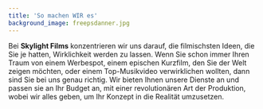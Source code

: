 ```yaml
---
title: 'So machen WIR es'
background_image: freepsdanner.jpg
---
```


Bei **Skylight Films** konzentrieren wir uns darauf, die filmischsten Ideen, die Sie je hatten, Wirklichkeit werden zu lassen. Wenn Sie schon immer Ihren Traum von einem Werbespot, einem epischen Kurzfilm, den Sie der Welt zeigen möchten, oder einem Top-Musikvideo verwirklichen wollten, dann sind Sie bei uns genau richtig. Wir bieten Ihnen unsere Dienste an und passen sie an Ihr Budget an, mit einer revolutionären Art der Produktion, wobei wir alles geben, um Ihr Konzept in die Realität umzusetzen.
